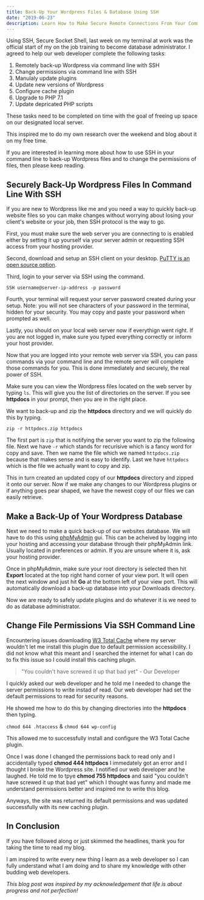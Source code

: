 ```yaml
---
title: Back-Up Your Wordpress Files & Database Using SSH
date: "2019-06-23"
description: Learn How to Make Secure Remote Connections From Your Command Line to Any Unsecure Network Service, Utilizing One of the Oldest & Most Reliable Protocols Around. Welcome To SSH, aka Secure Socket Shell. Start Connecting Now! (10 Min Read)
---
```


Using SSH, Secure Socket Shell, last week on my terminal at work was the official start of my on the job training to become database administrator. I agreed to help our web developer complete the following tasks:

1. Remotely back-up Wordpress via command line with SSH
2. Change permissions via command line with SSH
3. Manulaly update plugins
4. Update new versions of Wordpress
5. Configure cache plugin
6. Upgrade to PHP 7.1
7. Update depricated PHP scripts

These tasks need to be completed on time with the goal of freeing up space on our designated local server. 

This inspired me to do my own research over the weekend and blog about it on my free time.

If you are interested in learning more about how to use SSH in your command line to back-up Wordpress files and to change the permissions of files, then please keep reading. 

## Securely Back-Up Wordpress Files In Command Line With SSH

If you are new to Wordpress like me and you need a way to quickly back-up website files so you can make changes without worrying about losing your client's website or your job, then SSH protocol is the way to go.

First, you must make sure the web server you are connecting to is enabled either by setting it up yourself via your server admin or requesting SSH access from your hosting provider.

Second, download and setup an SSH client on your desktop. [PuTTY is an open source option](https://www.putty.org/). 

Third, login to your server via SSH using the command.

`SSH username@server-ip-address -p password` 

Fourth, your terminal will request your server password created during your setup. Note: you will not see characters of your password in the terminal, hidden for your security. You may copy and paste your password when prompted as well.

Lastly, you should on your local web server now if everythign went right. If you are not logged in, make sure you typed everything correctly or inform your host provider.

Now that you are logged into your remote web server via SSH, you can pass commands via your command line and the remote server will complete those commands for you. This is done immediately and securely, the real power of SSH.

Make sure you can view the Wordpress files located on the web server by typing `ls`. This will give you the list of directories on the server. If you see **httpdocs** in your prompt, then you are in the right place.

We want to back-up and zip the **httpdocs** directory and we will quickly do this by typing.

`zip -r httpdocs.zip httpdocs`

The first part is `zip` that is notifying the server you want to zip the following file. Next we have `-r` which stands for recurisive which is a fancy word for copy and save. Then we name the file which we named `httpdocs.zip` because that makes sense and is easy to identify. Last we have `httpdocs` which is the file we actually want to copy and zip.

This in turn created an updated copy of our **httpdocs** directory and zipped it onto our server. Now if we make any changes to our Wordpress plugins or if anything goes pear shaped, we have the newest copy of our files we can easily retrieve. 

## Make a Back-Up of Your Wordpress Database

Next we need to make a quick back-up of our websites database. We will have to do this using [phpMyAdmin](https://www.phpmyadmin.net/) gui. This can be acheived by logging into your hosting and accessing your database through their phpMyAdmin link. Usually located in preferences or admin. If you are unsure where it is, ask your hosting provider.

Once in phpMyAdmin, make sure your root directory is selected then hit **Export** located at the top right hand corner of your view port. It will open the next window and just hit **Go** at the bottom left of your view port. This will automatically download a back-up database into your Downloads directory. 

Now we are ready to safely update plugins and do whatever it is we need to do as database administrator. 

## Change File Permissions Via SSH Command Line

Encountering issues downloading [W3 Total Cache](https://wordpress.org/plugins/w3-total-cache/) where my server wouldn't let me install this plugin due to default permission accessibility. I did not know what this meant and I searched the internet for what I can do to fix this issue so I could install this caching plugin. 

> "You couldn't have screwed it up that bad yet" - Our Developer

I quickly asked our web developer and he told me I needed to change the server permissions to write instad of read. Our web developer had set the default permissions to read for security reasons.

He showed me how to do this by changing directories into the **httpdocs** then typing. 

`chmod 644 .htaccess` & `chmod 644 wp-config`

This allowed me to successfully install and configure the W3 Total Cache plugin.

Once I was done I changed the permissions back to read only and I accidentally typed **chmod 444 httpdocs** I immedately got an error and I thought I broke the Wordpress site. I notified our web developer and he laughed. He told me to tpye **chmod 755 httpdocs** and said "you couldn't have screwed it up that bad yet" which I thought was funny and made me understand permissions better and inspired me to write this blog.

Anyways, the site was returned its default permissions and was updated successfully with its new caching plugin.  

## In Conclusion

If you have followed along or just skimmed the headlines, thank you for taking the time to read my blog.

I am inspired to write every new thing I learn as a web developer so I can fully understand what I am doing and to share my knowledge with other budding web developers.

_This blog post was inspired by my acknowledgement that life is about progress and not perfection!_